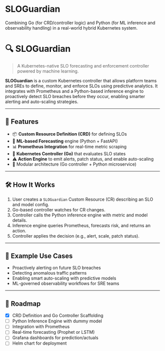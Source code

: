 # SLOGuardian
Combining Go (for CRD/controller logic) and Python (for ML inference and observability handling) in a real-world hybrid Kubernetes system.

# 🔍 SLOGuardian

> A Kubernetes-native SLO forecasting and enforcement controller powered by machine learning.

**SLOGuardian** is a custom Kubernetes controller that allows platform teams and SREs to define, monitor, and enforce SLOs using predictive analytics. It integrates with Prometheus and a Python-based inference engine to proactively detect SLO breaches before they occur, enabling smarter alerting and auto-scaling strategies.

---

## 🚀 Features

- 📦 **Custom Resource Definition (CRD)** for defining SLOs
- 🧠 **ML-based Forecasting** engine (Python + FastAPI)
- 📊 **Prometheus Integration** for real-time metric scraping
- 🔁 **Kubernetes Controller (Go)** that evaluates SLO states
- ⚠️ **Action Engine** to emit alerts, patch status, and enable auto-scaling
- 📡 Modular architecture (Go controller + Python microservice)

---
## 🛠️ How It Works

1. User creates a `SLOGuardian` Custom Resource (CR) describing an SLO and model config.
2. Go-based controller watches for CR changes.
3. Controller calls the Python inference engine with metric and model details.
4. Inference engine queries Prometheus, forecasts risk, and returns an action.
5. Controller applies the decision (e.g., alert, scale, patch status).

---

## 🧪 Example Use Cases

- Proactively alerting on future SLO breaches
- Detecting anomalous traffic patterns
- Enabling smart auto-scaling with predictive models
- ML-governed observability workflows for SRE teams

---

## 💬 Roadmap

- [x] CRD Definition and Go Controller Scaffolding
- [ ] Python Inference Engine with dummy model
- [ ] Integration with Prometheus
- [ ] Real-time forecasting (Prophet or LSTM)
- [ ] Grafana dashboards for prediction/actuals
- [ ] Helm chart for deployment
